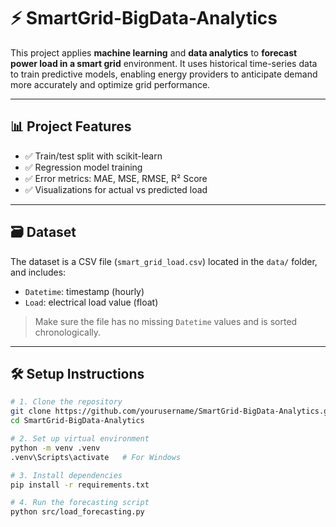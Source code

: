 # ⚡ SmartGrid-BigData-Analytics

This project applies **machine learning** and **data analytics** to **forecast power load in a smart grid** environment. It uses historical time-series data to train predictive models, enabling energy providers to anticipate demand more accurately and optimize grid performance.

---

## 📊 Project Features
- ✅ Train/test split with scikit-learn
- ✅ Regression model training 
- ✅ Error metrics: MAE, MSE, RMSE, R² Score
- ✅ Visualizations for actual vs predicted load

---

## 🗃️ Dataset

The dataset is a CSV file (`smart_grid_load.csv`) located in the `data/` folder, and includes:

- `Datetime`: timestamp (hourly)
- `Load`: electrical load value (float)

> Make sure the file has no missing `Datetime` values and is sorted chronologically.

---

## 🛠️ Setup Instructions

```bash
# 1. Clone the repository
git clone https://github.com/yourusername/SmartGrid-BigData-Analytics.git
cd SmartGrid-BigData-Analytics

# 2. Set up virtual environment
python -m venv .venv
.venv\Scripts\activate   # For Windows

# 3. Install dependencies
pip install -r requirements.txt

# 4. Run the forecasting script
python src/load_forecasting.py



